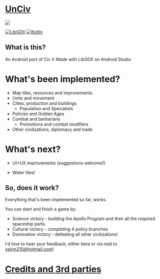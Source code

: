 # [UnCiv](https://play.google.com/store/apps/details?id=com.unciv.game)

![](https://travis-ci.org/yairm210/UnCiv.svg?branch=master)

[![LibGDX](https://img.shields.io/badge/libgdx-1.9.9-red.svg)](https://libgdx.badlogicgames.com/)
[![Kotlin](https://img.shields.io/badge/kotlin-1.3.10-orange.svg)](http://kotlinlang.org/)

## What is this?

An Android port of Civ V
Made with LibGDX on Android Studio

# What's been implemented?

* Map tiles, resources and improvements
* Units and movement
* Cities, production and buildings
  * Population and Specialists
* Policies and Golden Ages
* Combat and barbarians
   * Promotions and combat modifiers
* Other civilizations, diplomacy and trade

# What's next?

* UI+UX improvements (suggestions welcome!)

* Water tiles!

## So, does it work?

Everything that's been implemented so far, works.

You can start and finish a game by:

* Science victory - building the Apollo Program and then all the required spaceship parts.
* Cultural victory - completing 4 policy branches
* Domination victory - defeating all other civilizations!

I'd love to hear your feedback, either here or via mail to yairm210@hotmail.com!

# [Credits and 3rd parties](Credits.md)
